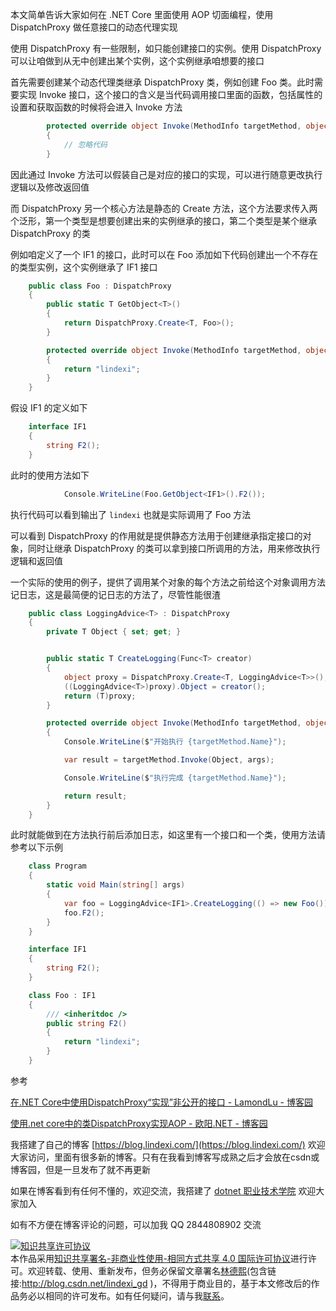 
本文简单告诉大家如何在 .NET Core 里面使用 AOP 切面编程，使用 DispatchProxy 做任意接口的动态代理实现

<!--more-->


<!-- 发布 -->

使用 DispatchProxy 有一些限制，如只能创建接口的实例。使用 DispatchProxy 可以让咱做到从无中创建出某个实例，这个实例继承咱想要的接口

首先需要创建某个动态代理类继承 DispatchProxy 类，例如创建 Foo 类。此时需要实现 Invoke 接口，这个接口的含义是当代码调用接口里面的函数，包括属性的设置和获取函数的时候将会进入 Invoke 方法

```csharp
        protected override object Invoke(MethodInfo targetMethod, object[] args)
        {
            // 忽略代码
        }
```

因此通过 Invoke 方法可以假装自己是对应的接口的实现，可以进行随意更改执行逻辑以及修改返回值

而 DispatchProxy 另一个核心方法是静态的 Create 方法，这个方法要求传入两个泛形，第一个类型是想要创建出来的实例继承的接口，第二个类型是某个继承 DispatchProxy 的类

例如咱定义了一个 IF1 的接口，此时可以在 Foo 添加如下代码创建出一个不存在的类型实例，这个实例继承了 IF1 接口

```csharp
    public class Foo : DispatchProxy
    {
        public static T GetObject<T>()
        {
            return DispatchProxy.Create<T, Foo>();
        }

        protected override object Invoke(MethodInfo targetMethod, object[] args)
        {
            return "lindexi";
        }
    }
```

假设 IF1 的定义如下

```csharp
    interface IF1
    {
        string F2();
    }
```

此时的使用方法如下

```csharp
            Console.WriteLine(Foo.GetObject<IF1>().F2());
```

执行代码可以看到输出了 `lindexi` 也就是实际调用了 Foo 方法

可以看到 DispatchProxy 的作用就是提供静态方法用于创建继承指定接口的对象，同时让继承 DispatchProxy 的类可以拿到接口所调用的方法，用来修改执行逻辑和返回值

一个实际的使用的例子，提供了调用某个对象的每个方法之前给这个对象调用方法记日志，这是最简便的记日志的方法了，尽管性能很渣

```csharp
    public class LoggingAdvice<T> : DispatchProxy
    {
        private T Object { set; get; }


        public static T CreateLogging(Func<T> creator)
        {
            object proxy = DispatchProxy.Create<T, LoggingAdvice<T>>();
            ((LoggingAdvice<T>)proxy).Object = creator();
            return (T)proxy;
        }

        protected override object Invoke(MethodInfo targetMethod, object[] args)
        {
            Console.WriteLine($"开始执行 {targetMethod.Name}");

            var result = targetMethod.Invoke(Object, args);

            Console.WriteLine($"执行完成 {targetMethod.Name}");

            return result;
        }
    }
```

此时就能做到在方法执行前后添加日志，如这里有一个接口和一个类，使用方法请参考以下示例

```csharp
    class Program
    {
        static void Main(string[] args)
        {
            var foo = LoggingAdvice<IF1>.CreateLogging(() => new Foo());
            foo.F2();
        }
    }

    interface IF1
    {
        string F2();
    }

    class Foo : IF1
    {
        /// <inheritdoc />
        public string F2()
        {
            return "lindexi";
        }
    }
```


参考

[在.NET Core中使用DispatchProxy“实现”非公开的接口 - LamondLu - 博客园](https://www.cnblogs.com/lwqlun/p/11575686.html )

[使用.net core中的类DispatchProxy实现AOP - 欧阳.NET - 博客园](https://www.cnblogs.com/oyang168/p/11853851.html )



我搭建了自己的博客 [https://blog.lindexi.com/](https://blog.lindexi.com/) 欢迎大家访问，里面有很多新的博客。只有在我看到博客写成熟之后才会放在csdn或博客园，但是一旦发布了就不再更新

如果在博客看到有任何不懂的，欢迎交流，我搭建了 [dotnet 职业技术学院](https://t.me/dotnet_campus) 欢迎大家加入

如有不方便在博客评论的问题，可以加我 QQ 2844808902 交流

<a rel="license" href="http://creativecommons.org/licenses/by-nc-sa/4.0/"><img alt="知识共享许可协议" style="border-width:0" src="https://licensebuttons.net/l/by-nc-sa/4.0/88x31.png" /></a><br />本作品采用<a rel="license" href="http://creativecommons.org/licenses/by-nc-sa/4.0/">知识共享署名-非商业性使用-相同方式共享 4.0 国际许可协议</a>进行许可。欢迎转载、使用、重新发布，但务必保留文章署名[林德熙](http://blog.csdn.net/lindexi_gd)(包含链接:http://blog.csdn.net/lindexi_gd )，不得用于商业目的，基于本文修改后的作品务必以相同的许可发布。如有任何疑问，请与我[联系](mailto:lindexi_gd@163.com)。